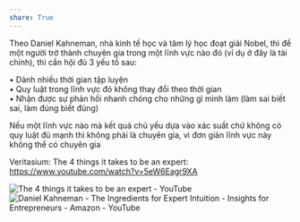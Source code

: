 ```yaml
---  
share: True  
---  
```

Theo Daniel Kahneman, nhà kinh tế học và tâm lý học đoạt giải Nobel, thì để một người trở thành chuyên gia trong một lĩnh vực nào đó (ví dụ ở đây là tài chính), thì cần hội đủ 3 yếu tố sau:  
  
• Dành nhiều thời gian tập luyện  
• Quy luật trong lĩnh vực đó không thay đổi theo thời gian  
• Nhận được sự phản hồi nhanh chóng cho những gì mình làm (làm sai biết sai, làm đúng biết đúng)  
  
Nếu một lĩnh vực nào mà kết quả chủ yếu dựa vào xác suất chứ không có quy luật đủ mạnh thì không phải là chuyên gia, vì đơn giản lĩnh vực này không thể có chuyên gia  
  
Veritasium: The 4 things it takes to be an expert: https://www.youtube.com/watch?v=5eW6Eagr9XA  
  
![The 4 things it takes to be an expert - YouTube](https://www.youtube.com/watch?v=5eW6Eagr9XA)  
![Daniel Kahneman - The Ingredients for Expert Intuition - Insights for Entrepreneurs - Amazon - YouTube](https://www.youtube.com/watch?v=ksopQLMQsq8)